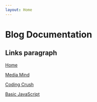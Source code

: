 ```yaml
---
layout: Home
---
```

# Blog Documentation

## Links paragraph
[Home](/)

[Media Mind](/mediaMind/)

[Coding Crush](/codingCrush/)

[Basic JavaScript](/codingCrush/basicJavaScript.md)
